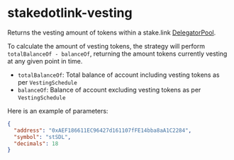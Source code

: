 # stakedotlink-vesting

Returns the vesting amount of tokens within a stake.link [DelegatorPool](https://github.com/stakedotlink/contracts/blob/main/contracts/core/DelegatorPool.sol).

To calculate the amount of vesting tokens, the strategy will perform `totalBalanceOf - balanceOf`, returning the amount 
tokens currently vesting at any given point in time.

- `totalBalanceOf`: Total balance of account including vesting tokens as per `VestingSchedule`
- `balanceOf`: Balance of account excluding vesting tokens as per `VestingSchedule`

Here is an example of parameters:

```json
{
  "address": "0xAEF186611EC96427d161107fFE14bba8aA1C2284",
  "symbol": "stSDL",
  "decimals": 18
}
```
